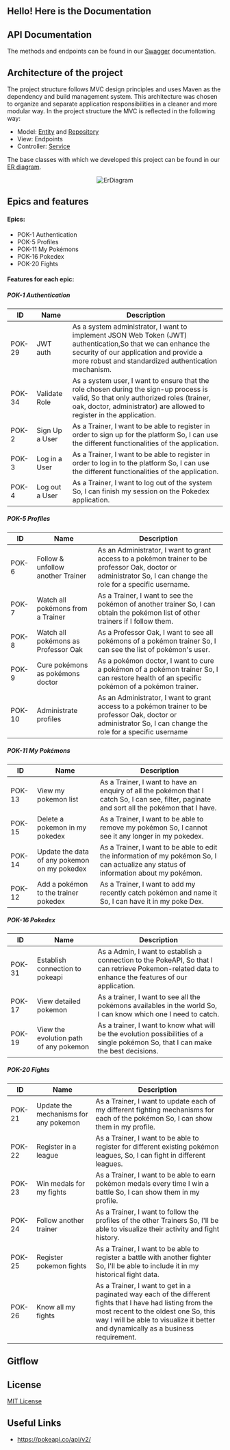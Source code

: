 ## Hello! Here is the Documentation

## API Documentation
The methods and endpoints can be found in our [Swagger](http://localhost:8080/swagger-ui/index.html) documentation.

## Architecture of the project

The project structure follows MVC design principles and uses Maven as the dependency and build management system. This architecture was chosen to organize and separate application responsibilities in a cleaner and more modular way.
In the project structure the MVC is reflected in the following way:

- Model: [Entity](https://github.com/Catadecasm/Pokemon-World/tree/develop/PokemonDemo/src/main/java/com/example/pokemondemo/entity) and [Repository](https://github.com/Catadecasm/Pokemon-World/tree/develop/PokemonDemo/src/main/java/com/example/pokemondemo/repository)
- View: Endpoints
- Controller: [Service](https://github.com/Catadecasm/Pokemon-World/tree/develop/PokemonDemo/src/main/java/com/example/pokemondemo/service)

The base classes with which we developed this project can be found in our [ER diagram]().
<p align="center"><img src="C:\Users\jude\Documents\pk3\Pokemon-World\PokemonDemo\documentation\ErDiagram.jpg" alt="ErDiagram"></p>




## Epics and features
#### Epics:

-  POK-1 Authentication
- POK-5 Profiles
- POK-11 My Pokémons
- POK-16 Pokedex
- POK-20 Fights
#### Features for each epic:

#####  POK-1 Authentication
| ID     | Name           | Description                                                                                                                                                                                                    |
|--------|----------------|----------------------------------------------------------------------------------------------------------------------------------------------------------------------------------------------------------------|
| POK-29 | JWT auth       | As a system administrator, I want to implement JSON Web Token (JWT) authentication,So that we can enhance the security of our application and provide a more robust and standardized authentication mechanism. |
| POK-34 | Validate Role  | As a system user, I want to ensure that the role chosen during the sign-up process is valid, So that only authorized roles (trainer, oak, doctor, administrator) are allowed to register in the application.   |
| POK-2  | Sign Up a User | As a Trainer, I want to  be able to register in order to sign up for the platform So, I can use the different functionalities of the application.                                                              |
| POK-3  | Log in a User  | As a Trainer, I want to  be able to register in order to log in to the platform So, I can use the different functionalities of the application.                                                                |
| POK-4  | Log out a User | As a Trainer, I want to  log out of the system So, I can finish my session on the Pokedex application.                                                                                                         |

#####  POK-5 Profiles
| ID     | Name                                | Description                                                                                                                                                       |
|--------|-------------------------------------|-------------------------------------------------------------------------------------------------------------------------------------------------------------------|
| POK-6  | Follow & unfollow another Trainer   | As an Administrator, I want to grant access to a pokémon trainer to be professor Oak, doctor or administrator So,  I can change the role for a specific username. |
| POK-7  | Watch all pokémons from a Trainer   | As a Trainer, I want to see the pokémon of another trainer So, I can obtain the pokémon list of other trainers if I follow them.                                  |
| POK-8  | Watch all pokémons as Professor Oak | As a Professor Oak, I want to see all pokémons of a pokémon trainer So,  I can see the list of pokémon's user.                                                    |
| POK-9  | Cure pokémons as pokémons doctor    | As a  pokémon doctor, I want to cure a pokémon of a pokémon trainer So, I can restore health of an specific pokémon of a pokémon trainer.                         |
| POK-10 | Administrate profiles               | As an Administrator, I want to grant access to a pokémon trainer to be professor Oak, doctor or administrator So,  I can change the role for a specific username  |

#####  POK-11 My Pokémons
| ID     | Name                                         | Description                                                                                                                                   |
|--------|----------------------------------------------|-----------------------------------------------------------------------------------------------------------------------------------------------|
| POK-13 | View my pokemon list                         | As a Trainer, I want to have an enquiry of all the pokémon that I catch So, I can see, filter, paginate and sort all the pokémon that I have. |
| POK-15 | Delete a pokemon in my pokedex               | As a Trainer, I want to be able to remove my pokémon So, I cannot see it any longer in my pokedex.                                            |
| POK-14 | Update the data of any pokemon on my pokedex | As a Trainer, I want to be able to edit the information of my pokémon So, I can actualize any status of information about my pokémon.         |
| POK-12 | Add a pokémon to the trainer pokedex         | As a Trainer, I want to add my recently catch pokémon and name it So, I can have it in my poke Dex.                                           |

#####  POK-16 Pokedex
| ID     | Name                                   | Description                                                                                                                                          |
|--------|----------------------------------------|------------------------------------------------------------------------------------------------------------------------------------------------------|
| POK-31 | Establish connection to pokeapi        | As a Admin, I want to establish a connection to the PokeAPI, So that I can retrieve Pokemon-related data to enhance the features of our application. |
| POK-17 | View detailed pokemon                  | As a trainer, I want to see all the pokémons availables in the world So, I can know which one I need to catch.                                       |
| POK-19 | View the evolution path of any pokemon | As a trainer, I want to know what will be the evolution possibilities of a single pokémon So, that I can make the best decisions.                    |

#####  POK-20 Fights
| ID     | Name                                  | Description                                                                                                                                                                                                                              |
|--------|---------------------------------------|------------------------------------------------------------------------------------------------------------------------------------------------------------------------------------------------------------------------------------------|
| POK-21 | Update the mechanisms for any pokemon | As a Trainer, I want to  update each of my different fighting mechanisms for each of the pokémon So,  I can show them in my profile.                                                                                                     |
| POK-22 | Register in a league                  | As a Trainer, I want to  be able to register for different existing pokémon leagues, So,  I can fight in different leagues.                                                                                                              |
| POK-23 | Win medals for my fights              | As a Trainer, I want to  be able to earn pokémon medals every time I win a battle So,  I can show them in my profile.                                                                                                                    |
| POK-24 | Follow another trainer                | As a Trainer, I want to  follow the profiles of the other Trainers So,  I'll be able to visualize their activity and fight history.                                                                                                      |
| POK-25 | Register pokemon fights               | As a Trainer, I want to be able to register a battle with another fighter So,  I'll be able to include it in my historical fight data.                                                                                                   |
| POK-26 | Know all my fights                    | As a Trainer, I want to get in a paginated way each of the different fights that I have had listing from the most recent to the oldest one So, this way I will be able to visualize it better and dynamically as a business requirement. |

## Gitflow

## License

[MIT License](https://github.com/Catadecasm/Pokemon-World/blob/develop/LICENSE)

## Useful Links
- https://pokeapi.co/api/v2/
